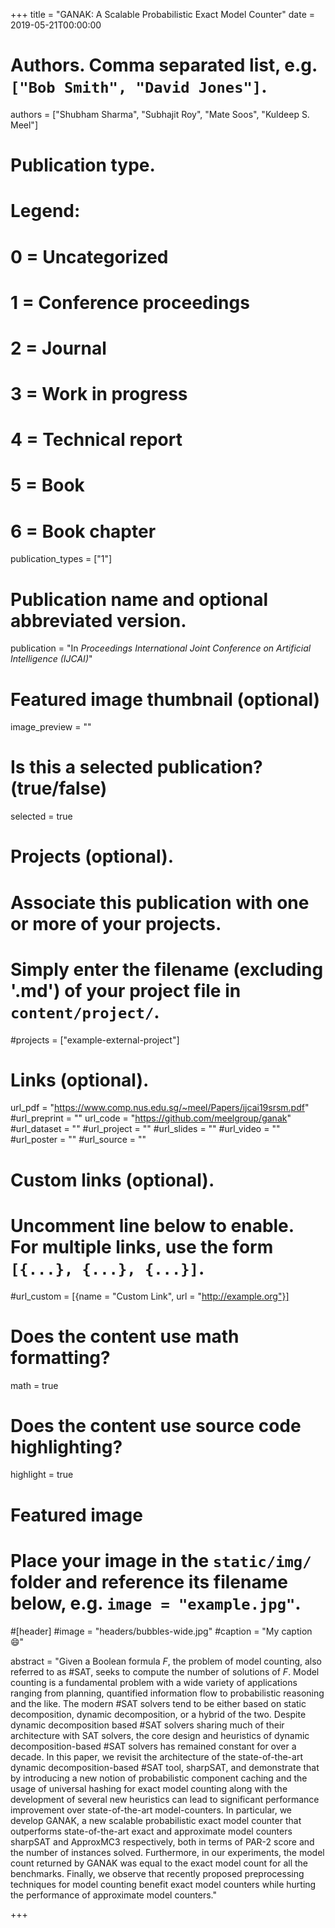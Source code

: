 +++
title = "GANAK: A Scalable Probabilistic Exact Model Counter"
date = 2019-05-21T00:00:00

# Authors. Comma separated list, e.g. `["Bob Smith", "David Jones"]`.
authors = ["Shubham Sharma", "Subhajit Roy", "Mate Soos", "Kuldeep S. Meel"]

# Publication type.
# Legend:
# 0 = Uncategorized
# 1 = Conference proceedings
# 2 = Journal
# 3 = Work in progress
# 4 = Technical report
# 5 = Book
# 6 = Book chapter
publication_types = ["1"]

# Publication name and optional abbreviated version.
publication = "In *Proceedings International Joint Conference on Artificial Intelligence (IJCAI)*"


# Featured image thumbnail (optional)
image_preview = ""

# Is this a selected publication? (true/false)
selected = true

# Projects (optional).
#   Associate this publication with one or more of your projects.
#   Simply enter the filename (excluding '.md') of your project file in `content/project/`.
#projects = ["example-external-project"]


# Links (optional).
url_pdf = "https://www.comp.nus.edu.sg/~meel/Papers/ijcai19srsm.pdf"
#url_preprint = ""
url_code = "https://github.com/meelgroup/ganak"
#url_dataset = ""
#url_project = ""
#url_slides = ""
#url_video = ""
#url_poster = ""
#url_source = ""

# Custom links (optional).
#   Uncomment line below to enable. For multiple links, use the form `[{...}, {...}, {...}]`.
#url_custom = [{name = "Custom Link", url = "http://example.org"}]

# Does the content use math formatting?
math = true

# Does the content use source code highlighting?
highlight = true

# Featured image
# Place your image in the `static/img/` folder and reference its filename below, e.g. `image = "example.jpg"`.
#[header]
#image = "headers/bubbles-wide.jpg"
#caption = "My caption :smile:"

abstract = "Given a Boolean formula $F$, the problem of  model counting, also referred to as #SAT, seeks to compute the number of solutions of $F$. Model counting is a fundamental problem with a wide variety of applications ranging from planning, quantified information flow to probabilistic reasoning and the like. The modern #SAT solvers tend to be either based on static decomposition, dynamic decomposition, or a hybrid of the two. Despite dynamic decomposition based #SAT solvers sharing much of their architecture with SAT solvers, the core design and heuristics of dynamic decomposition-based #SAT solvers has remained constant for over a decade. In this paper, we revisit the architecture of the state-of-the-art dynamic decomposition-based #SAT tool, sharpSAT, and demonstrate that by introducing a new notion of probabilistic component caching and the usage of universal hashing for exact model counting along with the development of several new heuristics can lead to significant performance improvement over state-of-the-art model-counters. In particular, we develop GANAK, a new scalable probabilistic exact model counter that outperforms state-of-the-art exact and approximate model counters sharpSAT and ApproxMC3 respectively, both in terms of PAR-2 score and the number of instances solved. Furthermore, in our experiments, the model count returned by GANAK was equal to the exact model count for all the benchmarks. Finally, we observe that recently proposed preprocessing techniques for model counting benefit exact model counters while hurting the performance of approximate model counters."

+++
